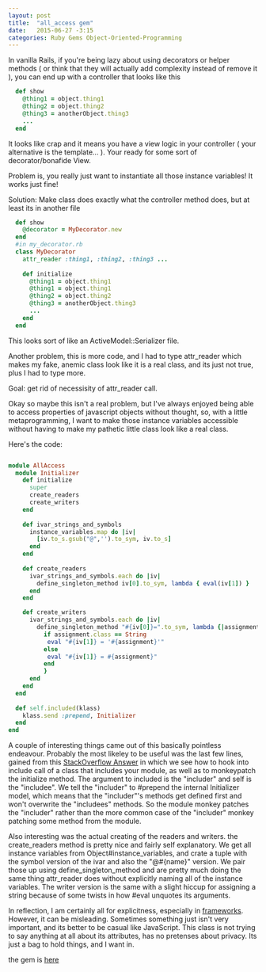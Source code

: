 ```yaml
---
layout: post
title:  "all_access gem"
date:   2015-06-27 -3:15
categories: Ruby Gems Object-Oriented-Programming
---
```

In vanilla Rails, if you're being lazy about using decorators or helper methods ( or think that they will actually add complexity instead of remove it ), you can end up with a controller that looks like this
```ruby
  def show
    @thing1 = object.thing1
    @thing2 = object.thing2
    @thing3 = anotherObject.thing3
    ...
  end
```

It looks like crap and it means you have a view logic in your controller ( your alternative is the template... ). Your ready for some sort of decorator/bonafide View.

Problem is, you really just want to instantiate all those instance variables! It works just fine!

Solution: Make class does exactly what the controller method does, but at least its in another file
```ruby
  def show
    @decorator = MyDecorator.new
  end
  #in my_decorator.rb
  class MyDecorator
    attr_reader :thing1, :thing2, :thing3 ...
  
    def initialize
      @thing1 = object.thing1
      @thing1 = object.thing1
      @thing2 = object.thing2
      @thing3 = anotherObject.thing3
      ...
    end
  end
```

This looks sort of like an ActiveModel::Serializer file.

Another problem, this is more code, and I had to type attr_reader which makes my fake, anemic class look like it is a real class, and its just not true, plus I had to type more.

Goal: get rid of necessisity of attr_reader call.

Okay so maybe this isn't a real problem, but I've always enjoyed being able to access properties of javascript objects without thought, so, with a little metaprogramming, I want to make those instance variables accessible without having to make my pathetic little class look like a real class.

Here's the code:
```ruby

module AllAccess
  module Initializer
    def initialize
      super
      create_readers
      create_writers
    end
  
    def ivar_strings_and_symbols
      instance_variables.map do |iv|
        [iv.to_s.gsub("@",'').to_sym, iv.to_s]
      end
    end
    
    def create_readers
      ivar_strings_and_symbols.each do |iv|
        define_singleton_method iv[0].to_sym, lambda { eval(iv[1]) }
      end
    end

    def create_writers
      ivar_strings_and_symbols.each do |iv|
        define_singleton_method "#{iv[0]}=".to_sym, lambda {|assignment|
          if assignment.class == String
           eval "#{iv[1]} = '#{assignment}'"
          else
           eval "#{iv[1]} = #{assignment}"
          end
          }
      end
    end
  end
  
  def self.included(klass)
    klass.send :prepend, Initializer
  end
end
```
A couple of interesting things came out of this basically pointless endeavour. Probably the most likeley to be useful was the last few lines, gained from this [StackOverflow Answer](http://stackoverflow.com/a/17498039/3504261) in which we see how to hook into include call of a class that includes your module, as well as to monkeypatch the initialize method. The argument to included is the "includer" and self is the "includee". We tell the "includer" to #prepend the internal Initializer model, which means that the "includer"'s methods get defined first and won't overwrite the "includees" methods. So the module monkey patches the "includer" rather than the more common case of the "includer" monkey patching some method from the module.

Also interesting was the actual creating of the readers and writers. the create_readers method is pretty nice and fairly self explanatory. We get all instance variables from Object#instance_variables, and crate a tuple with the symbol version of the ivar and also the "@#{name}" version.
We pair those up using define_singleton_method and are pretty much doing the same thing attr_reader does without explicitly naming all of the instance variables. The writer version is the same with a slight hiccup for assigning a string because of some twists in how #eval unquotes its arguments.

In reflection, I am certainly all for explicitness, especially in [frameworks](http://www.phoenixframework.org/). However, it can be misleading. Sometimes something just isn't very important, and its better to be casual like JavaScript. This class is not trying to say anything at all about its attributes, has no pretenses about privacy. Its just a bag to hold things, and I want in.

the gem is [here](https://github.com/crododile/AllAccess)